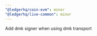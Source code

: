 ```yaml
---
"@ledgerhq/coin-evm": minor
"@ledgerhq/live-common": minor
---
```


Add dmk signer when using dmk transport
